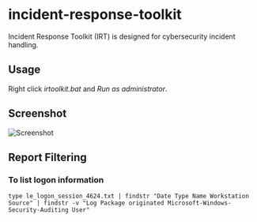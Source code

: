 # incident-response-toolkit
Incident Response Toolkit (IRT) is designed for cybersecurity incident handling. 


## Usage
Right click *irtoolkit.bat* and *Run as administrator*.


## Screenshot
![Screenshot](https://lh3.googleusercontent.com/ZLLeQM0TmhIJyZzHGA7oQNVOGWOAYWaHoNcot2rUV0tifib4Qzf2T3XaqyXDysmWsRc3tMms4tmI7jVYBDCd16psYBGit2DPkZyeteW8sCd3NBAOGA5GW6Ds9_VPQQvYvhpU0C7Jn2QWKg0VzzcQLOqqGxY5cQRKPu_9-5j7WzD8Rpkc7D4W-o2XaPDTsAVbTJd0zElIlUKbs9_qKq13lt_qF0zcn2Ptt8P2Q5zuBIb1-TE6UMuMgSJZfMBDjj2XhoQQmCl55t7NsgsZSNCKrGyz1VOE3w2m-d1-PQrQ44GHbawgdWc4Ztzebu2wmu8UGrHuWlLQZ-B1JZ-zkl7pW_YTdK9NOan0_DkYw-bySv4gNakvnkkSqzrNud0oWql0DIBsF4XRZZgWDLnM94WOT6YK-XjbvKfuaQ-3dS_9CgPzwX-aDeKnyYQm18xi6xMx456HG432qFl983Mj8elMfNu2ByzHBvLkOSNTRq7wpvA9tDBrUVt_kXR3_jluVhaFpFi-bnzfLiZltEp7F_zOLSWVL4wLd-hlU2IBbsm5aozwr7VXmB4pLpr6UF4yfP6v5SsuDfsq9X7GYncedErDWCQd2lE2108_5MYn-4cNhCh0JtK7kT1x0JpHdfi44IfQoMpKhwxS0Eq6k_J7tpHP_hBS-aiYSlo=w881-h394-no)


## Report Filtering
### To list logon information
`type le_logon_session_4624.txt | findstr "Date Type Name Workstation Source" | findstr -v "Log Package originated Microsoft-Windows-Security-Auditing User"`

